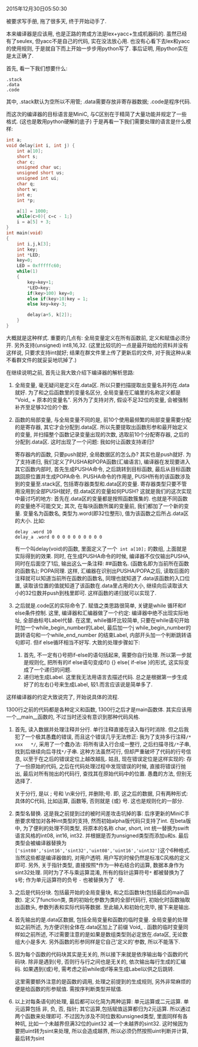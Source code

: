 2015年12月30日05:50:30

被要求写手册, 拖了很多天, 终于开始动手了.

本来编译器是应该用, 也是正路的育成方法是lex+yacc+生成机器码的. 虽然已经有了seulex, 但yacc不是自己的代码, 实在没法放心用. 也没有心看下去lex和yacc的使用规则, 于是就自下而上开始一步步用python写了. 事后证明, 用python实在是太正确了.

首先, 看一下我们想要什么:

``` assembler language
.stack
.data
.code
```

其中, .stack默认为空所以不用管; .data需要存放非寄存器数据; .code是程序代码.

而这次的编译器的目标语言是MiniC, 与C区别在于精简了大量功能并规定了一些格式. (这也是敢用python硬解的底子) 于是再看一下我们需要处理的语言是什么模样:

``` c++
int a;
void delay(int i, int j) {
	int a[10];
	short s;
	char c;
	unsigned char uc;
	unsigned short us;
	unsigned int ui;
	char q;
	short w;
	int e;
	int *p;

	a[1] = 1000;
	while(c>0){ c=c - 1;}
	i = a[5] + 3;
}
int main(void)
{
	int i,j,k[3];
	int key;
	int *LED;
	key=0;
	LED = 0xfffffc60;
	while(1)
	{
		key=key+1;
		*LED=key;
		if(key>100) key=0;
		else if(key>10)key = 1;
		else key=key-3;

		delay(a+5, k[2]);
	}
}
```

大概就是这种样式. 重要的几点有: 全局变量定义在所有函数前, 定义和赋值必须分开. 另外支持(unsigned) int8,16,32. (这里比较坑的一点是最开始给的资料并没有这样说, 只要求支持int就好; 结果在群文件里上传了更新后的文件, 对于我这种从来不看群文件的就妥妥地坑掉了.)

在继续说明之前, 首先让我大致介绍下编译器的解析思路:

1. 全局变量, 毫无疑问是定义在.data区. 所以只要扫描提取出变量名并列在.data就好. 为了和之后函数里的变量名区分, 全局变量在汇编里的名称定义都是 "Void_ + 原本的变量名". 另外为了支持对齐, 假设不足32位的变量, 会被强制补齐至足够32位的个数.
   
2. 函数的局部变量, 与全局变量不同的是, 前10个使用最频繁的局部变量需要分配的是寄存器, 其它才会分配到.data区. 所以先要提取出函数形参和最开始定义的变量, 并扫描整个函数记录变量出现的次数, 选取前10个分配寄存器, 之后的分配到.data区. 这时出现了一个问题: 我如何让函数支持递归?
   
   寄存器内的函数, 只要push就好, 全局数据区的怎么办? 其实也是push就好. 为了支持递归, 我们定义了PUSHA和POPA函数(汇编语言), 编译器在发现要进入其它函数内部时, 首先生成PUSHA命令, 之后跳转到目标函数, 最后从目标函数跳回原位置并生成POPA命令. PUSHA命令的作用是, PUSH所有的该函数涉及到的变量至.stack区, 包括寄存器类型和.data区的变量. 寄存器类型只要不管用没用到全部PUSH就好, 但.data区的变量如何PUSH? 这就是我们的这次实现中最讨巧的地方: 首先在.data区的变量都是按照函数簇集的. 也就是不同函数的变量绝不可能交叉; 其次, 在每块函数所属的变量前, 我们都加了一个新的变量. 变量名为函数名, 类型为.word(即32位整形), 值为该函数之后所占.data区的大小. 比如:
   
   ``` assembler language
   delay .word 10
   delay_a .word 0 0 0 0 0 0 0 0 0 0
   ```
   
   有一个叫delay(void)的函数, 里面定义了一个`` int a[10];`` 的数组, 上面就是实际得到的效果. 同时, 在生成PUSHA命令的时候, 编译器不仅仅输出PUSHA, 同时在后面空了1后, 输出这么一条注释: ##函数名. (函数名即为当前所在函数的函数名); POPA同理. 这样, 汇编器在识别出PUSHA/POPA之后, 读取后面的注释就可以知道当前所在函数的函数名, 同理也就知道了.data该函数的入口位置, 读取该位置的值就知道了该函数在.data里占用的大小, 继续向后读取该大小的32位数并push到栈里即可. 这样函数的递归就可以实现了.
   
3. 之后就是.code区的实际命令了. 赋值之类思路很简单, 关键是while 循环和if else条件控制. 这里, 编译器和汇编器做了一个约定: 编译器中绝不出现实际地址, 全部由标号Label代替. 在这里, while循环比较简单, 只要在while语句开始时加一个while_begin_number的Label, 最后加一个j while_begin_number的跳转语句和一个while_end_number 的结束Label, 内部开头加一个判断跳转语句即可. 但if else循环相当不好写. 大致的处理步骤如下: 
   
   1. 首先, 不一定有{}号把if-else的语句括起来, 需要你自行处理. 所以第一步就是规则化, 把所有的if else语句变成if() {} else{ if-else }的形式, 这实际变成了一个递归的问题.
   2. 递归地生成Label. 这里我无法用语言去描述代码. 总之是根据第一步生成好了的左右{}号来生成Label, 较1.而言应该说是简单多了.



这样编译器的约定大致说完了, 开始说具体的流程.

1300行之前的代码都是各种定义和函数, 1300行之后才是main函数体. 其实应该用一个__main__函数的, 不过当时还没有意识到那种代码风格.

1. 首先, 读入数据并处理注释并分行. 单行注释直接在读入每行时消除. 但之后我犯了一个极其愚蠢的错误, 而且这个错误几乎无法修正: 我为了支持多行注释``/*   xxx   */``, 采用了一个蠢办法: 将所有读入行合成一整行, 之后扫描寻找``/*``子串, 找到后继续向后寻找``*/``子串. 这种方法虽然可行, 但却严重破坏了代码的行号信息, 以至于在之后的错误定位上越改越乱. 姑且, 现在错误定位是这样实现的: 存了一份原始的代码, 之后在代码处理过程中发现错误的时候, 直接将错误行抛出, 最后对所有抛出的代码行, 查找其在原始代码中的位置. 愚蠢的方法, 但别无选择了. 
   
   关于分行, 是以 ; 号和 \n来分行, 并删除;号. 即, 这之后的数据, 只有两种形式: 具体的C代码, 比如运算, 函数等, 否则就是 {或} 号. 这也是规则化的一部分.
   
2. 类型名替换. 这是我之前提到过的被时间差攻击坑掉的事: 后序更新的MiniC手册要求增加对各种int类型的支持, 然而初始alpha版代码只支持了int. 在beta版中, 为了便利的处理不同类型, 将原本的名称 char, short, int 统一替换为swift语言风格的int08, int16, int32. 并根据是否为unsigned类型而添加u和s. 最后类型会被编译器替换为``['sint08','sint16','sint32','uint08','uint16','uint32']``这个6种格式. 当然这些都是编译器做的, 对用户透明. 用户写的时候仍然是标准C风格的定义即可. 另外, 关于指针类型, 直接按照*作为一种右结合的运算, 数据本身作为sint32处理. 同时为了不与乘运算混淆, 所有的指针运算符号` * ` 都被替换为了 ``$``号; 作为单元运算符的负号 ``-`` 也被替换为了 `` ` ``号.
   
3.  之后是代码分块. 包括最开始的全局变量块, 和之后函数块(包括最后的main函数). 定义了function类, 类的初始化参数为类的全部代码行, 初始化时函数抽取出函数头, 参数列表和实际代码等数据. 至此输入和初始化完毕, 接下来是输出.
   
4. 首先输出的是.data区数据, 包括全局变量和函数的临时变量. 全局变量的处理如之前所述, 为方便识别全体在.data区加上了前缀 Void_ .  函数的临时变量同样如之前所述, 不过需要注意的是如果是数组类型则必定放在.data区, 无论数组大小是多大. 另外函数的形参同样是它自己'定义的'参数, 所以不能落下.
   
5. 因为每个函数的代码块其实是无关的, 所以接下来就是依序输出每个函数的代码块. 除非是遇到{号, 否则行与行之间也是无关的, 依次输出每行生成的汇编码. 如果遇到{或}号, 需考虑之前while或if等来生成Label以供之后跳转.
   
   这里需要额外注意的是函数的调用, 处理之前提到的生成规则, 另外非常麻烦的便是给函数的形参赋值. 需按序判断类型并赋值.
   
6. 以上对每条语句的处理, 最后都可以化简为两种运算: 单元运算或二元运算. 单元运算包括 非, 负, 否, 指针; 其它运算,包括赋值运算都归为2元运算. 所以通过两个函数来处理即可. 不过因为涉及不同位数和unsigned类型, 里面同样有各种坑, 比如一个未越界但满32位的uint32 减一个未越界的sint32. 这时候因为要把uint转为sint来处理, 所以会造成越界, 所以必须仍然按照uint判断并计算, 最后转为sint
   
   ​

